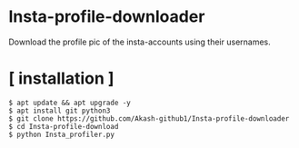 # Insta-profile-downloader
Download the profile pic of the insta-accounts using their usernames.

# [ installation ]
```
$ apt update && apt upgrade -y
$ apt install git python3
$ git clone https://github.com/Akash-github1/Insta-profile-downloader
$ cd Insta-profile-download
$ python Insta_profiler.py

```
